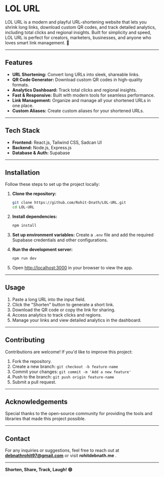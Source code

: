 # LOL URL

LOL URL is a modern and playful URL-shortening website that lets you shrink long links, download custom QR codes, and track detailed analytics, including total clicks and regional insights. Built for simplicity and speed, LOL URL is perfect for creators, marketers, businesses, and anyone who loves smart link management. 🚀

---

## Features

- **URL Shortening:** Convert long URLs into sleek, shareable links.
- **QR Code Generator:** Download custom QR codes in high-quality formats.
- **Analytics Dashboard:** Track total clicks and regional insights.
- **Fast & Responsive:** Built with modern tools for seamless performance.
- **Link Management:** Organize and manage all your shortened URLs in one place.
- **Custom Aliases:** Create custom aliases for your shortened URLs.

---

## Tech Stack

- **Frontend:** React.js, Tailwind CSS, Sadcan UI
- **Backend:** Node.js, Express.js
- **Database & Auth:** Supabase

---

## Installation

Follow these steps to set up the project locally:

1. **Clone the repository:**
   ```bash
   git clone https://github.com/Rohit-Dnath/LOL-URL.git
   cd LOL-URL
   ```

2. **Install dependencies:**
   ```bash
   npm install
   ```

3. **Set up environment variables:**
   Create a `.env` file and add the required Supabase credentials and other configurations.

4. **Run the development server:**
   ```bash
   npm run dev
   ```

5. Open [http://localhost:3000](http://localhost:5000) in your browser to view the app.

---

## Usage

1. Paste a long URL into the input field.
2. Click the "Shorten" button to generate a short link.
3. Download the QR code or copy the link for sharing.
4. Access analytics to track clicks and regions.
5. Manage your links and view detailed analytics in the dashboard.

---

## Contributing

Contributions are welcome! If you'd like to improve this project:

1. Fork the repository.
2. Create a new branch: `git checkout -b feature-name`
3. Commit your changes: `git commit -m 'Add a new feature'`
4. Push to the branch: `git push origin feature-name`
5. Submit a pull request.

---

## Acknowledgements

Special thanks to the open-source community for providing the tools and libraries that made this project possible.

---

## Contact

For any inquiries or suggestions, feel free to reach out at **debnathrohit97@gmail.com** or visit **rohitdebnath.me** .

---

**Shorten, Share, Track, Laugh! 😄**
